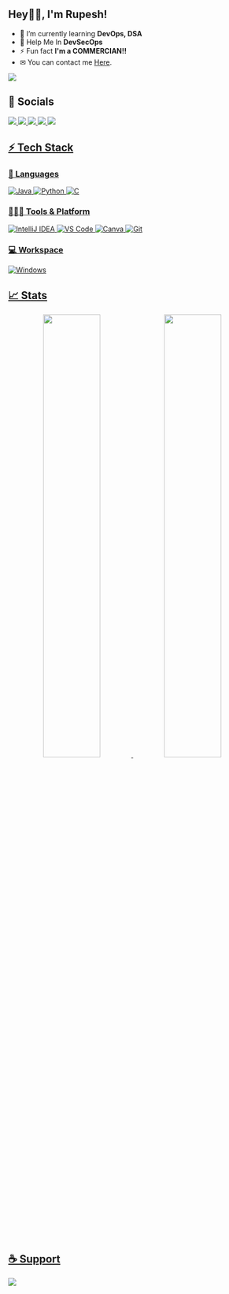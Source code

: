 ## Hey👋🏻, I'm Rupesh!

* 🌱 I’m currently learning **DevOps, DSA**
* 💬 Help Me In **DevSecOps**
* ⚡ Fun fact **I'm a COMMERCIAN!!**
* ✉ You can contact me [Here](https://t.me/rupeshchatbot).

<img src="https://activity-graph.herokuapp.com/graph?username=rupeshexe&bg_color=0f2d3d&color=1cadfb&line=1cadfb&point=1cadfb&area=true&hide_border=true">

## 📶 Socials
</a>
	<a href="https://twitter.com/rupeshtwt">
		<img src="https://img.shields.io/badge/Twitter-1DA1F2?style=for-the-badge&logo=twitter&logoColor=white" />
		</a>
	<a href="https://www.linkedin.com/in/rupeshexe">
		<img src="https://img.shields.io/badge/linkedin-%230077B5.svg?style=for-the-badge&logo=linkedin&logoColor=white" />
		</a>
	<a href="https://www.instagram.com/rupeshexe">
		<img src="https://img.shields.io/badge/Instagram-%23E4405F.svg?style=for-the-badge&logo=Instagram&logoColor=white" />
	        </a>
	<a href="https://t.me/rupeshchatbot/">	
		<img src="https://img.shields.io/badge/Telegram-2CA5E0?style=for-the-badge&logo=telegram&logoColor=white" />
		</a>
	<a href="https://rupeshexe.github.io">	
		<img src="https://img.shields.io/badge/Portfolio-%23000000.svg?style=for-the-badge&logo=firefox&logoColor=#FF7139" />


## ⚡ Tech Stack

### 🚀 Languages

![Java](https://img.shields.io/badge/Java-ED8B00?style=for-the-badge&logo=java&logoColor=white)
![Python](https://img.shields.io/badge/Python-FFD43B?style=for-the-badge&logo=python&logoColor=306998)
![C](https://img.shields.io/badge/C-00599C?style=for-the-badge&logo=c&logoColor=white)

### 👨🏻‍💻 Tools & Platform

![IntelliJ IDEA](https://img.shields.io/badge/IntelliJIDEA-000000.svg?style=for-the-badge&logo=intellij-idea&logoColor=white)
![VS Code](https://img.shields.io/badge/Visual_Studio_Code-0078D4?style=for-the-badge&logo=visual%20studio%20code&logoColor=white)
![Canva](https://img.shields.io/badge/Canva-%2300C4CC.svg?&style=for-the-badge&logo=Canva&logoColor=white)
![Git](https://img.shields.io/badge/Git-F05032?style=for-the-badge&logo=git&logoColor=white)

### 💻 Workspace

![Windows](https://img.shields.io/badge/Windows-0078D6?style=for-the-badge&logo=windows&logoColor=white)


## 📈 Stats

<p align="center">
	
  <img width="48%" src="https://github-readme-stats.vercel.app/api?username=rupeshexe&show_icons=true&theme=tokyonight" />
  <img width="48%" src="https://github-readme-streak-stats.herokuapp.com/?user=rupeshexe&theme=tokyonight" />
</p>

## ☕ Support
<p><a href="https://www.buymeacoffee.com/rupeshdubey"> <img align="left" src="https://img.shields.io/badge/Buy%20Me%20a%20Coffee-ffdd00?style=for-the-badge&logo=buy-me-a-coffee&logoColor=black" /></a></p><br><br>
